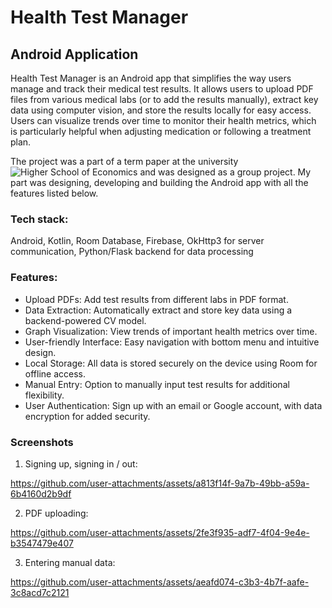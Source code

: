 # Health Test Manager 

## Android Application

Health Test Manager is an Android app that simplifies the way users manage and track their medical test results. It allows users to upload PDF files from various medical labs (or to add the results manually), extract key data using computer vision, and store the results locally for easy access. Users can visualize trends over time to monitor their health metrics, which is particularly helpful when adjusting medication or following a treatment plan.

The project was a part of a term paper at the university ![Higher School of Economics](https://www.hse.ru/en/) and was designed as a group project. My part was designing, developing and building the Android app with all the features listed below.

### Tech stack: 
Android, Kotlin, Room Database, Firebase, OkHttp3 for server communication, Python/Flask backend for data processing

### Features:
- Upload PDFs: Add test results from different labs in PDF format.
- Data Extraction: Automatically extract and store key data using a backend-powered CV model.
- Graph Visualization: View trends of important health metrics over time.
- User-friendly Interface: Easy navigation with bottom menu and intuitive design.
- Local Storage: All data is stored securely on the device using Room for offline access.
- Manual Entry: Option to manually input test results for additional flexibility.
- User Authentication: Sign up with an email or Google account, with data encryption for added security.

### Screenshots

1. Signing up, signing in / out:

https://github.com/user-attachments/assets/a813f14f-9a7b-49bb-a59a-6b4160d2b9df

2. PDF uploading:

https://github.com/user-attachments/assets/2fe3f935-adf7-4f04-9e4e-b3547479e407

3. Entering manual data:
  
https://github.com/user-attachments/assets/aeafd074-c3b3-4b7f-aafe-3c8acd7c2121



